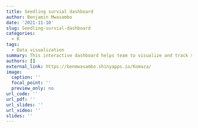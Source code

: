```yaml
---
title: Seedling survial dashboard
author: Benjamin Mwasambo
date: '2021-11-10'
slug: Seedling-survial-dashboard
categories:
  - R
tags:
  - Data visualization
summary: This interactive dashboard helps team to visualize and track survival of onsite tree seedlings.
authors: []
external_link: https://benmwasambo.shinyapps.io/Komaza/
image:
  caption: ''
  focal_point: ''
  preview_only: no
url_code: ''
url_pdf: ''
url_slides: ''
url_video: ''
slides: ''
---
```

